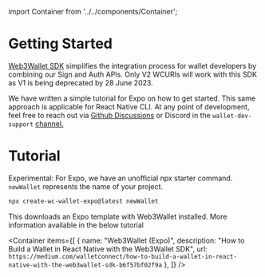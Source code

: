 import Container from '../../components/Container';

# Getting Started

[Web3Wallet SDK](https://medium.com/walletconnect/simplifying-integration-for-wallet-developers-with-the-new-web3wallet-sdk-8706b69e149c) simplifies the integration process for wallet developers by combining our Sign and Auth APIs. Only V2 WCURIs will work with this SDK as V1 is being deprecated by 28 June 2023.

We have written a simple tutorial for Expo on how to get started. This same approach is applicable for React Native CLI. At any point of development, feel free to reach out via [Github Discussions](https://github.com/orgs/WalletConnect/discussions) or Discord in the `wallet-dev-support` [channel.](https://discord.com/channels/492410046307631105/1040018700734038169)

# Tutorial

Experimental: For Expo, we have an unofficial npx starter command. `newWallet` represents the name of your project.

```bash
npx create-wc-wallet-expo@latest newWallet
```

This downloads an Expo template with Web3Wallet installed. More information available in the below tutorial

<Container
items={[
{
name: "Web3Wallet (Expo)",
description: "How to Build a Wallet in React Native with the Web3Wallet SDK",
url: `https://medium.com/walletconnect/how-to-build-a-wallet-in-react-native-with-the-web3wallet-sdk-b6f57bf02f9a`
},
]}
/>
